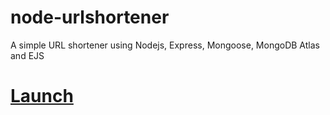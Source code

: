 # node-urlshortener
A simple URL shortener using Nodejs, Express, Mongoose, MongoDB Atlas and EJS
<br>
# [Launch](https://node-urlshortener.herokuapp.com/)
